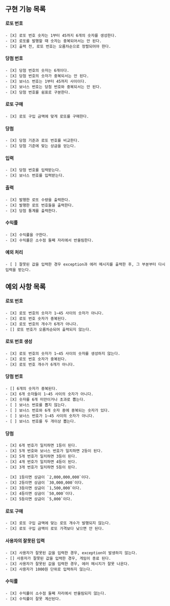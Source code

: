 ## 구현 기능 목록

#### 로또 번호
    - [X] 로또 번호 숫자는 1부터 45까지 6개의 숫자를 생성한다.
    - [X] 로또를 발행할 때 숫자는 중복되어서는 안 된다.
    - [X] 출력 전, 로또 번호는 오름차순으로 정렬되어야 한다.


#### 당첨 번호
    - [X] 당첨 번호의 숫자는 6개이다.
    - [X] 당첨 번호의 숫자가 중복되서는 안 된다.
    - [X] 보너스 번호는 1부터 45까지 사이이다.
    - [X] 보너스 번호는 당첨 번호와 중복되서는 안 된다.
    - [X] 당첨 번호를 쉼표로 구분한다.


#### 로또 구매
    - [X] 로또 구입 금액에 맞게 로또를 구매한다.


#### 당첨
    - [X] 당첨 기준과 로또 번호를 비교한다.
    - [X] 당첨 기준에 맞는 상금을 얻는다.

#### 입력
    - [X] 당첨 번호를 입력받는다.
    - [X] 보너스 번호를 입력받는다.


#### 출력
    - [X] 발행한 로또 수량을 출력한다.
    - [X] 발행한 로또 번호들을 출력한다.
    - [X] 당첨 통계를 출력한다.


#### 수익률
    - [X] 수익률을 구한다.
    - [X] 수익률은 소수점 둘째 자리에서 반올림한다.


#### 예외 처리
    - [ ] 잘못된 값을 입력한 경우 exception과 에러 메시지를 출력한 후, 그 부분부터 다시 입력을 받는다.


## 예외 사항 목록

#### 로또 번호
    - [X] 로또 번호의 숫자가 1~45 사이의 숫자가 아니다.
    - [X] 로또 번호 숫자가 중복된다.
    - [X] 로또 번호의 개수가 6개가 아니다.
    - [] 로또 번호가 오름차순되어 출력되지 않는다.

#### 로또 번호 생성
    - [X] 로또 번호의 숫자가 1~45 사이의 숫자를 생성하지 않는다.
    - [X] 로또 번호 숫자가 중복된다.
    - [X] 로또 번호 개수가 6개가 아니다.

#### 당첨 번호
    - [] 6개의 숫자가 중복된다.
    - [X] 6개 숫자들이 1~45 사이의 숫자가 아니다.
    - [X] 숫자를 6개 미만이거나 초과로 뽑는다.
    - [ ] 보너스 번호를 뽑지 않는다.
    - [ ] 보너스 번호와 6개 숫자 중에 중복되는 숫자가 있다.
    - [ ] 보너스 번호가 1~45 사이의 숫자가 아니다.
    - [ ] 보너스 번호를 두 개이상 뽑는다.

#### 당첨
    - [X] 6개 번호가 일치하면 1등이 된다.
    - [X] 5개 번호와 보너스 번호가 일치하면 2등이 된다.
    - [X] 5개 번호가 일치하면 3등이 된다.
    - [X] 4개 번호가 일치하면 4등이 된다.
    - [X] 3개 번호가 일치하면 5등이 된다.

    - [X] 1등이면 상금이 `2,000,000,000`이다.
    - [X] 2등이면 상금이 `30,000,000`이다.
    - [X] 3등이면 상금이 `1,500,000`이다.
    - [X] 4등이면 상금이 `50,000`이다.
    - [X] 5등이면 상금이 `5,000`이다.

#### 로또 구매
    - [X] 로또 구입 금액에 맞는 로또 개수가 발행되지 않는다.
    - [X] 로또 구입 금액이 로또 가격보다 낮으면 안 된다. 

#### 사용자의 잘못된 입력
    - [X] 사용자가 잘못된 값을 입력한 경우, exception이 발생하지 않는다.
    - [] 사용자가 잘못된 값을 입력한 경우, 게임이 종료 된다.
    - [X] 사용자가 잘못된 값을 입력한 경우, 에러 메시지가 잘못 나온다.
    - [X] 사용자가 1000원 단위로 입력하지 않는다.

#### 수익률
    - [X] 수익률이 소수점 둘째 자리에서 반올림되지 않는다.
    - [X] 수익률이 잘못 계산된다.